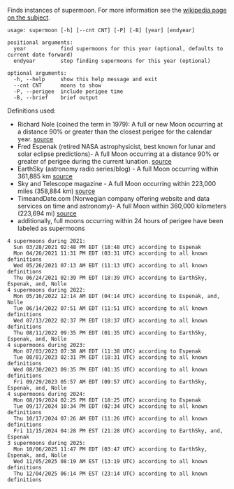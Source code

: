 Finds instances of supermoon.  For more information see the [wikipedia page on the subject](https://en.wikipedia.org/wiki/Supermoon).
```
usage: supermoon [-h] [--cnt CNT] [-P] [-B] [year] [endyear]

positional arguments:
  year           find supermoons for this year (optional, defaults to current date forward)
  endyear        stop finding supermoons for this year (optional)

optional arguments:
  -h, --help     show this help message and exit
  --cnt CNT      moons to show
  -P, --perigee  include perigee time
  -B, --brief    brief output
```

Definitions used:
* Richard Nole (coined the term in 1979): A full or new Moon occurring at a 
  distance 90% or greater than the closest perigee for the calendar year.
  [source](https://www.astropro.com/features/tables/cen21ce/suprmoon.html)
* Fred Espenak (retired NASA astrophysicist, best known for lunar and solar 
  eclipse predictions)- A full Moon occurring at a distance 90% or greater 
  of perigee during the current lunation.
  [source](http://astropixels.com/ephemeris/moon/fullperigee2001.html)
* EarthSky (astronomy radio series/blog) - A full Moon occurring within 361,885 km
  [source](http://earthsky.org/astronomy-essentials/why-experts-disagree-on-what-makes-a-supermoon#nolle)
* Sky and Telescope magazine - A full Moon occurring within 223,000 miles (358,884 km)
  [source](https://skyandtelescope.org/observing/what-is-a-supermoon/)
* TimeandDate.com (Norwegian company offering website and data services on 
  time and astronomy)- A full Moon within 360,000 kilometers (223,694 mi) 
  [source](https://www.timeanddate.com/astronomy/moon/super-full-moon.html)
* additionally, full moons occurring within 24 hours of perigee have been labeled as supermoons    
```
4 supermoons during 2021:
  Sun 03/28/2021 02:48 PM EDT (18:48 UTC) according to Espenak
  Mon 04/26/2021 11:31 PM EDT (03:31 UTC) according to all known definitions
  Wed 05/26/2021 07:13 AM EDT (11:13 UTC) according to all known definitions
  Thu 06/24/2021 02:39 PM EDT (18:39 UTC) according to EarthSky, Espenak, and, Nolle
4 supermoons during 2022:
  Mon 05/16/2022 12:14 AM EDT (04:14 UTC) according to Espenak, and, Nolle
  Tue 06/14/2022 07:51 AM EDT (11:51 UTC) according to all known definitions
  Wed 07/13/2022 02:37 PM EDT (18:37 UTC) according to all known definitions
  Thu 08/11/2022 09:35 PM EDT (01:35 UTC) according to EarthSky, Espenak, and, Nolle
4 supermoons during 2023:
  Mon 07/03/2023 07:38 AM EDT (11:38 UTC) according to Espenak
  Tue 08/01/2023 02:31 PM EDT (18:31 UTC) according to all known definitions
  Wed 08/30/2023 09:35 PM EDT (01:35 UTC) according to all known definitions
  Fri 09/29/2023 05:57 AM EDT (09:57 UTC) according to EarthSky, Espenak, and, Nolle
4 supermoons during 2024:
  Mon 08/19/2024 02:25 PM EDT (18:25 UTC) according to Espenak
  Tue 09/17/2024 10:34 PM EDT (02:34 UTC) according to all known definitions
  Thu 10/17/2024 07:26 AM EDT (11:26 UTC) according to all known definitions
  Fri 11/15/2024 04:28 PM EST (21:28 UTC) according to EarthSky, and, Espenak
3 supermoons during 2025:
  Mon 10/06/2025 11:47 PM EDT (03:47 UTC) according to EarthSky, Espenak, and, Nolle
  Wed 11/05/2025 08:19 AM EST (13:19 UTC) according to all known definitions
  Thu 12/04/2025 06:14 PM EST (23:14 UTC) according to all known definitions

```
